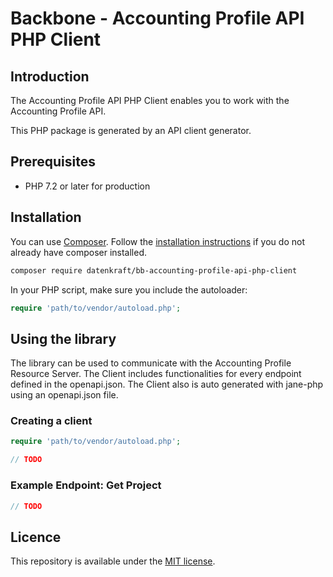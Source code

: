 # Backbone - Accounting Profile API PHP Client

## Introduction

The Accounting Profile API PHP Client enables you to work with the Accounting Profile API.

This PHP package is generated by an API client generator.

## Prerequisites

- PHP 7.2 or later for production

## Installation

You can use [Composer](https://getcomposer.org/). Follow the [installation instructions](https://getcomposer.org/doc/00-intro.md) if you do not already have composer installed.

~~~~ bash
composer require datenkraft/bb-accounting-profile-api-php-client
~~~~

In your PHP script, make sure you include the autoloader:

~~~~ php
require 'path/to/vendor/autoload.php';
~~~~

## Using the library

The library can be used to communicate with the Accounting Profile Resource Server.
The Client includes functionalities for every endpoint defined in the openapi.json.
The Client also is auto generated with jane-php using an openapi.json file.

### Creating a client

~~~~ php
require 'path/to/vendor/autoload.php';

// TODO
~~~~

### Example Endpoint: Get Project
~~~~ php
// TODO
~~~~

## Licence
This repository is available under the [MIT license](https://opensource.org/licenses/MIT).

